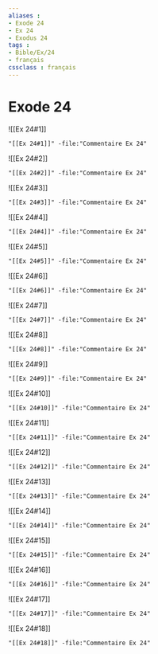 ```yaml
---
aliases : 
- Exode 24
- Ex 24
- Exodus 24
tags : 
- Bible/Ex/24
- français
cssclass : français
---
```


# Exode 24

![[Ex 24#1]]

```query
"[[Ex 24#1]]" -file:"Commentaire Ex 24"
```

![[Ex 24#2]]

```query
"[[Ex 24#2]]" -file:"Commentaire Ex 24"
```

![[Ex 24#3]]

```query
"[[Ex 24#3]]" -file:"Commentaire Ex 24"
```

![[Ex 24#4]]

```query
"[[Ex 24#4]]" -file:"Commentaire Ex 24"
```

![[Ex 24#5]]

```query
"[[Ex 24#5]]" -file:"Commentaire Ex 24"
```

![[Ex 24#6]]

```query
"[[Ex 24#6]]" -file:"Commentaire Ex 24"
```

![[Ex 24#7]]

```query
"[[Ex 24#7]]" -file:"Commentaire Ex 24"
```

![[Ex 24#8]]

```query
"[[Ex 24#8]]" -file:"Commentaire Ex 24"
```

![[Ex 24#9]]

```query
"[[Ex 24#9]]" -file:"Commentaire Ex 24"
```

![[Ex 24#10]]

```query
"[[Ex 24#10]]" -file:"Commentaire Ex 24"
```

![[Ex 24#11]]

```query
"[[Ex 24#11]]" -file:"Commentaire Ex 24"
```

![[Ex 24#12]]

```query
"[[Ex 24#12]]" -file:"Commentaire Ex 24"
```

![[Ex 24#13]]

```query
"[[Ex 24#13]]" -file:"Commentaire Ex 24"
```

![[Ex 24#14]]

```query
"[[Ex 24#14]]" -file:"Commentaire Ex 24"
```

![[Ex 24#15]]

```query
"[[Ex 24#15]]" -file:"Commentaire Ex 24"
```

![[Ex 24#16]]

```query
"[[Ex 24#16]]" -file:"Commentaire Ex 24"
```

![[Ex 24#17]]

```query
"[[Ex 24#17]]" -file:"Commentaire Ex 24"
```

![[Ex 24#18]]

```query
"[[Ex 24#18]]" -file:"Commentaire Ex 24"
```

